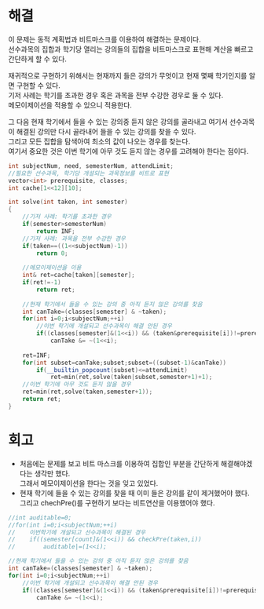 # 해결 
이 문제는 동적 계획법과 비트마스크를 이용하여 해결하는 문제이다.  
선수과목의 집합과 학기당 열리는 강의들의 집합을 비트마스크로 표현해 계산을 빠르고 간단하게 할 수 있다.  

재귀적으로 구현하기 위해서는 현재까지 들은 강의가 무엇이고 현재 몇째 학기인지를 알면 구현할 수 있다.  
기저 사례는 학기를 초과한 경우 혹은 과목을 전부 수강한 경우로 둘 수 있다.  
메모이제이션을 적용할 수 있으니 적용한다.  

그 다음 현재 학기에서 들을 수 있는 강의중 듣지 않은 강의를 골라내고 여기서 선수과목이 해결된 강의만 다시 골라내어 들을 수 있는 강의를 찾을 수 있다.  
그리고 모든 집합을 탐색아여 최소의 값이 나오는 경우를 찾는다.  
여기서 중요한 것은 이번 학기에 아무 것도 듣지 않는 경우를 고려해야 한다는 점이다.
```c++
int subjectNum, need, semesterNum, attendLimit;
//필요한 선수과목, 학기당 개설되는 과목정보를 비트로 표현
vector<int> prerequisite, classes;
int cache[1<<12][10];

int solve(int taken, int semester)
{
    //기저 사례: 학기를 초과한 경우
    if(semester>semesterNum)
        return INF;
    //기저 사례: 과목을 전부 수강한 경우
    if(taken==((1<<subjectNum)-1))
        return 0;
    
    //메모이제이션을 이용
    int& ret=cache[taken][semester];
    if(ret!=-1)
        return ret;
    
    //현재 학기에서 들을 수 있는 강의 중 아직 듣지 않은 강의를 찾음
    int canTake=(classes[semester] & ~taken);
    for(int i=0;i<subjectNum;++i)
        //이번 학기에 개설되고 선수과목이 해결 안된 경우
        if((classes[semester]&(1<<i)) && (taken&prerequisite[i])!=prerequisite[i])
            canTake &= ~(1<<i);
    
    ret=INF;
    for(int subset=canTake;subset;subset=((subset-1)&canTake))
        if(__builtin_popcount(subset)<=attendLimit)
            ret=min(ret,solve(taken|subset,semester+1)+1);
    //이번 학기에 아무 것도 듣지 않을 경우
    ret=min(ret,solve(taken,semester+1));
    return ret;
}
```


# 회고 
- 처음에는 문제를 보고 비트 마스크를 이용하여 집합인 부분을 간단하게 해결해야겠다는 생각만 했다.  
그래서 메모이제이션을 한다는 것을 잊고 있었다.  
- 현재 학기에 들을 수 있는 강의를 찾을 때 이미 들은 강의를 같이 제거했어야 했다.  
그리고 chechPre()를 구현하기 보다는 비트연산을 이용했어야 했다.  
```c++
//int auditable=0;
//for(int i=0;i<subjectNum;++i)
//    이번학기에 개설되고 선수과목이 해결된 경우
//    if((semester[count]&(1<<i)) && checkPre(taken,i))
//        auditable|=(1<<i);

//현재 학기에서 들을 수 있는 강의 중 아직 듣지 않은 강의를 찾음
int canTake=(classes[semester] & ~taken);
for(int i=0;i<subjectNum;++i)
    //이번 학기에 개설되고 선수과목이 해결 안된 경우
    if((classes[semester]&(1<<i)) && (taken&prerequisite[i])!=prerequisite[i])
        canTake &= ~(1<<i);
```
